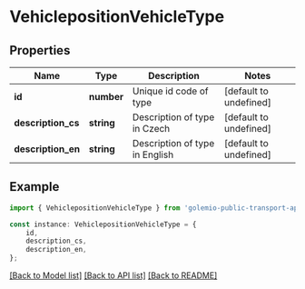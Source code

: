 # VehiclepositionVehicleType


## Properties

Name | Type | Description | Notes
------------ | ------------- | ------------- | -------------
**id** | **number** | Unique id code of type | [default to undefined]
**description_cs** | **string** | Description of type in Czech | [default to undefined]
**description_en** | **string** | Description of type in English | [default to undefined]

## Example

```typescript
import { VehiclepositionVehicleType } from 'golemio-public-transport-api';

const instance: VehiclepositionVehicleType = {
    id,
    description_cs,
    description_en,
};
```

[[Back to Model list]](../README.md#documentation-for-models) [[Back to API list]](../README.md#documentation-for-api-endpoints) [[Back to README]](../README.md)
